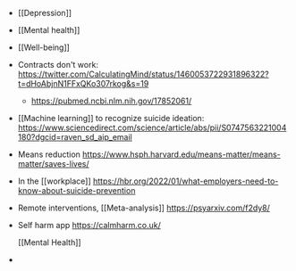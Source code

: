 - [[Depression]]
- [[Mental health]]
- [[Well-being]]
- Contracts don't work: https://twitter.com/CalculatingMind/status/1460053722931896322?t=dHoAbjnN1FFxQKo307rkog&s=19
	- https://pubmed.ncbi.nlm.nih.gov/17852061/
- [[Machine learning]] to recognize suicide ideation: https://www.sciencedirect.com/science/article/abs/pii/S0747563221004180?dgcid=raven_sd_aip_email
- Means reduction https://www.hsph.harvard.edu/means-matter/means-matter/saves-lives/
- In the [[workplace]] https://hbr.org/2022/01/what-employers-need-to-know-about-suicide-prevention
- Remote interventions, [[Meta-analysis]] https://psyarxiv.com/f2dy8/
- Self harm app https://calmharm.co.uk/
  
  [[Mental Health]]
-